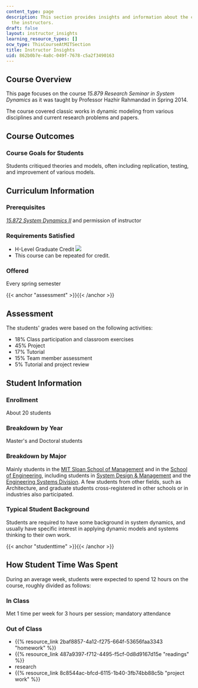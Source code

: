 ```yaml
---
content_type: page
description: This section provides insights and information about the course from
  the instructors.
draft: false
layout: instructor_insights
learning_resource_types: []
ocw_type: ThisCourseAtMITSection
title: Instructor Insights
uid: 862b0b7e-4a8c-049f-7678-c5a2f3490163
---
```

## Course Overview

This page focuses on the course _15.879 Research Seminar in System Dynamics_ as it was taught by Professor Hazhir Rahmandad in Spring 2014.

The course covered classic works in dynamic modeling from various disciplines and current research problems and papers.

## Course Outcomes

### Course Goals for Students

Students critiqued theories and models, often including replication, testing, and improvement of various models.

## Curriculum Information

### Prerequisites

[_15.872 System Dynamics II_](/courses/15-872-system-dynamics-ii-fall-2013) and permission of instructor

### Requirements Satisfied

- H-Level Graduate Credit ![](/images/educator/icon-question-hlevel.png)
- This course can be repeated for credit.

### Offered

Every spring semester

{{< anchor "assessment" >}}{{< /anchor >}}

## Assessment

The students' grades were based on the following activities:

- 18% Class participation and classroom exercises
- 45% Project
- 17% Tutorial
- 15% Team member assessment
- 5% Tutorial and project review

## Student Information

### Enrollment

About 20 students

### Breakdown by Year

Master's and Doctoral students

### Breakdown by Major

Mainly students in the [MIT Sloan School of Management](https://mitsloan.mit.edu/) and in the [School of Engineering](http://engineering.mit.edu), including students in [System Design & Management](https://sdm.mit.edu) and the [Engineering Systems Division](http://esd.mit.edu). A few students from other fields, such as Architecture, and graduate students cross-registered in other schools or in industries also participated.

### Typical Student Background

Students are required to have some background in system dynamics, and usually have specific interest in applying dynamic models and systems thinking to their own work.

{{< anchor "studenttime" >}}{{< /anchor >}}

## How Student Time Was Spent

During an average week, students were expected to spend 12 hours on the course, roughly divided as follows:

### In Class

Met 1 time per week for 3 hours per session; mandatory attendance

### Out of Class

- {{% resource_link 2baf8857-4a12-f275-664f-53656faa3343 "homework" %}}
- {{% resource_link 487a9397-f712-4495-f5cf-0d8d9167d15e "readings" %}}
- research
- {{% resource_link 8c8544ac-bfcd-6115-1b40-3fb74bb88c5b "project work" %}}